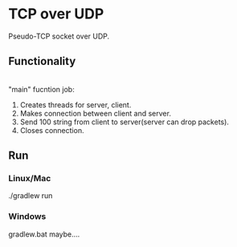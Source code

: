 # TCP over UDP
Pseudo-TCP socket over UDP.<br/>
## Functionality
<br/>"main" fucntion job:
1. Creates threads for server, client.
2. Makes connection between client and server.
3. Send 100 string from client to server(server can drop packets).
4. Closes connection.
## Run
### Linux/Mac
./gradlew run
### Windows
gradlew.bat maybe....
